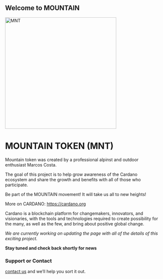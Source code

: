 ## Welcome to MOUNTAIN

<img width="363" alt="MNT" src="https://user-images.githubusercontent.com/34763646/144815261-41c816d5-a30d-432c-9c16-3930323cb106.png">

# MOUNTAIN TOKEN (MNT)

Mountain token was created by a professional alpinst and outdoor enthusiast Marcos Costa.

The goal of this project is to help grow awareness of the Cardano ecosystem and share the growth and benefits with all of those who participate. 

Be part of the MOUNTAIN movement! It will take us all to new heights!



More on CARDANO:
https://cardano.org


Cardano is a blockchain platform for changemakers, innovators, and visionaries, with the tools and technologies required to create possibility for the many, as well as the few, and bring about positive global change.







*We are currently working on updating the page with all of the details of this exciting project.*

**Stay tuned and check back shortly for news**


### Support or Contact

[contact us](marcosncosta2@gmail.com) and we’ll help you sort it out.
